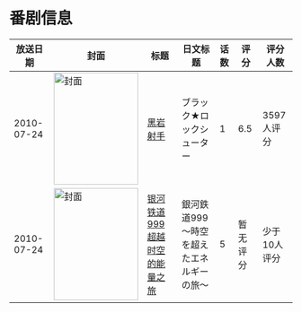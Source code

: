 # 番剧信息

|放送日期|封面|标题|日文标题|话数|评分|评分人数|
|---|---|---|---|---|---|---|
|2010-07-24|<img src="https://lain.bgm.tv/pic/cover/c/8c/9f/2453_D8D33.jpg" alt="封面" style="width:150px;height:200px;object-fit:cover;">|[黑岩射手](https://bangumi.tv/subject/2453)|ブラック★ロックシューター|1|6.5|3597人评分|
|2010-07-24|<img src="https://lain.bgm.tv/pic/cover/c/b9/64/484405_o7uOG.jpg" alt="封面" style="width:150px;height:200px;object-fit:cover;">|[银河铁道999 超越时空的能量之旅](https://bangumi.tv/subject/484405)|銀河鉄道999 ～時空を超えたエネルギーの旅～|5|暂无评分|少于10人评分|
